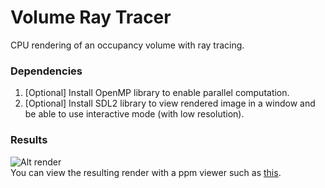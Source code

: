 # Volume Ray Tracer
CPU rendering of an occupancy volume with ray tracing.
### Dependencies
1. [Optional] Install OpenMP library to enable parallel computation. <br>
2. [Optional] Install SDL2 library to view rendered image in a window and be able to use interactive mode (with low resolution). <br>

### Results
![Alt render](render.png) <br>
You can view the resulting render with a ppm viewer such as [this](https://www.cs.rhodes.edu/welshc/COMP141_F16/ppmReader.html).
